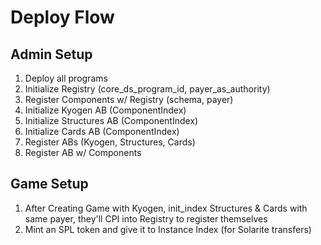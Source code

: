 # Deploy Flow

## Admin Setup
1. Deploy all programs
2. Initialize Registry (core_ds_program_id, payer_as_authority)
3. Register Components w/ Registry (schema, payer)
4. Initialize Kyogen AB (ComponentIndex)
5. Initialize Structures AB (ComponentIndex) 
6. Initialize Cards AB (ComponentIndex)
7. Register ABs  (Kyogen, Structures, Cards)
8. Register AB w/ Components

## Game Setup
1. After Creating Game with Kyogen, init_index Structures & Cards with same payer, they'll CPI into Registry to register themselves
2. Mint an SPL token and give it to Instance Index (for Solarite transfers)
